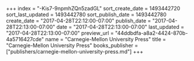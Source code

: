 +++
index = "-Kis7-9npmhZQn5zadGL"
sort_create_date = 1493442720
sort_last_updated = 1493442780
sort_publish_date = 1493442780
create_date = "2017-04-28T22:12:00-07:00"
publish_date = "2017-04-28T22:13:00-07:00"
date = "2017-04-28T22:13:00-07:00"
last_updated = "2017-04-28T22:13:00-07:00"
preview_url = "44ddbdfa-a8a2-4424-870b-4a5716427cde"
name = "Carnegie-Mellon University Press"
title = "Carnegie-Mellon University Press"
books_publisher = ["publishers/carnegie-mellon-university-press.md"]
+++
